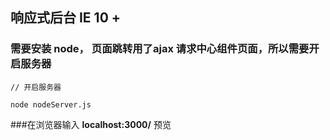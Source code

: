 ## 响应式后台 IE 10 +

### 需要安装 node， 页面跳转用了ajax 请求中心组件页面，所以需要开启服务器

````
// 开启服务器

node nodeServer.js

````

###在浏览器输入 **localhost:3000/** 预览

